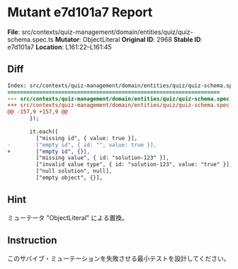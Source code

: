 # Mutant e7d101a7 Report

**File**: src/contexts/quiz-management/domain/entities/quiz/quiz-schema.spec.ts
**Mutator**: ObjectLiteral
**Original ID**: 2968
**Stable ID**: e7d101a7
**Location**: L161:22–L161:45

## Diff

```diff
Index: src/contexts/quiz-management/domain/entities/quiz/quiz-schema.spec.ts
===================================================================
--- src/contexts/quiz-management/domain/entities/quiz/quiz-schema.spec.ts	original
+++ src/contexts/quiz-management/domain/entities/quiz/quiz-schema.spec.ts	mutated #2968
@@ -157,9 +157,9 @@
       });
 
       it.each([
         ["missing id", { value: true }],
-        ["empty id", { id: "", value: true }],
+        ["empty id", {}],
         ["missing value", { id: "solution-123" }],
         ["invalid value type", { id: "solution-123", value: "true" }],
         ["null solution", null],
         ["empty object", {}],
```

## Hint

ミューテータ "ObjectLiteral" による置換。

## Instruction

このサバイブ・ミューテーションを失敗させる最小テストを設計してください。
